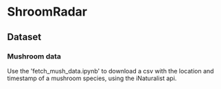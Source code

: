 # ShroomRadar


## Dataset

### Mushroom data

Use the 'fetch_mush_data.ipynb' to download a csv with the location and timestamp of a mushroom species, using the iNaturalist api. 
